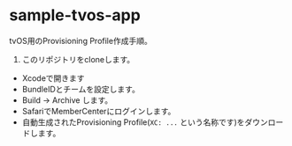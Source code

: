 # sample-tvos-app

tvOS用のProvisioning Profile作成手順。

1. このリポジトリをcloneします。
* Xcodeで開きます
* BundleIDとチームを設定します。
* Build -> Archive します。
* SafariでMemberCenterにログインします。
* 自動生成されたProvisioning Profile(`XC: ...` という名称です)をダウンロードします。
